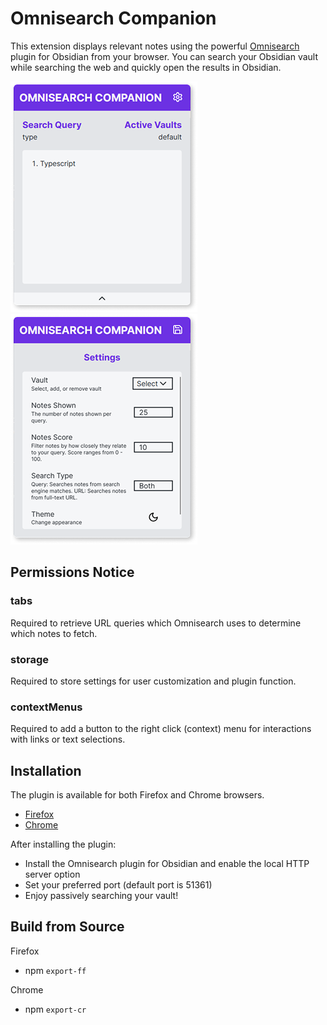 # Omnisearch Companion

This extension displays relevant notes using the powerful [Omnisearch](https://github.com/scambier/obsidian-omnisearch) plugin for Obsidian from your browser. You can search your Obsidian vault while searching the web and quickly open the results in Obsidian.

![Omnisearch Companion](demo.png) ![Settings](demo-settings.png)

## Permissions Notice

### tabs

Required to retrieve URL queries which Omnisearch uses to determine which notes to fetch.

### storage

Required to store settings for user customization and plugin function.

### contextMenus

Required to add a button to the right click (context) menu for interactions with links or text selections.

## Installation

The plugin is available for both Firefox and Chrome browsers.

- [Firefox](https://addons.mozilla.org/en-US/firefox/addon/omnisearch-companion/)
- [Chrome](https://chromewebstore.google.com/detail/omnisearch-companion/kcjcnnlpfbilodfnnkpioijobpjhokkd)

After installing the plugin:

- Install the Omnisearch plugin for Obsidian and enable the local HTTP server option
- Set your preferred port (default port is 51361)
- Enjoy passively searching your vault!

## Build from Source

Firefox

- npm `export-ff`

Chrome

- npm `export-cr`
